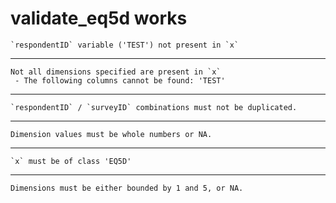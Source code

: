 # validate_eq5d works

    `respondentID` variable ('TEST') not present in `x`

---

    Not all dimensions specified are present in `x`
     - The following columns cannot be found: 'TEST'

---

    `respondentID` / `surveyID` combinations must not be duplicated.

---

    Dimension values must be whole numbers or NA.

---

    `x` must be of class 'EQ5D'

---

    Dimensions must be either bounded by 1 and 5, or NA.

